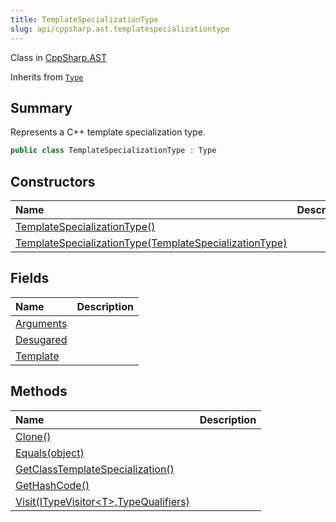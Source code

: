 ```yaml
---
title: TemplateSpecializationType
slug: api/cppsharp.ast.templatespecializationtype
---
```

Class in [CppSharp.AST](/api/cppsharp/ast)

Inherits from [`Type`](/api/cppsharp/ast/type)

## Summary


Represents a C++ template specialization type.


```csharp
public class TemplateSpecializationType : Type
```

## Constructors

|Name|Description|
|:---|:---|
|[TemplateSpecializationType\(\)](/api/cppsharp/ast/templatespecializationtype//ctor-1)||
|[TemplateSpecializationType\(TemplateSpecializationType\)](/api/cppsharp/ast/templatespecializationtype//ctor-2)||

## Fields

|Name|Description|
|:---|:---|
|[Arguments](/api/cppsharp/ast/templatespecializationtype/arguments)||
|[Desugared](/api/cppsharp/ast/templatespecializationtype/desugared)||
|[Template](/api/cppsharp/ast/templatespecializationtype/template)||

## Methods

|Name|Description|
|:---|:---|
|[Clone\(\)](/api/cppsharp/ast/templatespecializationtype/clone)||
|[Equals\(object\)](/api/cppsharp/ast/templatespecializationtype/equals)||
|[GetClassTemplateSpecialization\(\)](/api/cppsharp/ast/templatespecializationtype/getclasstemplatespecialization)||
|[GetHashCode\(\)](/api/cppsharp/ast/templatespecializationtype/gethashcode)||
|[Visit\(ITypeVisitor\<T\>,TypeQualifiers\)](/api/cppsharp/ast/templatespecializationtype/visit)||

